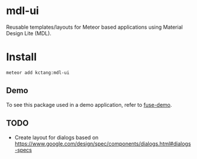 # mdl-ui

Reusable templates/layouts for Meteor based applications using Material Design Lite (MDL).

# Install

    meteor add kctang:mdl-ui

## Demo

To see this package used in a demo application, refer to [fuse-demo](https://github.com/kctang/fuse-demo).

## TODO

- Create layout for dialogs based on https://www.google.com/design/spec/components/dialogs.html#dialogs-specs
